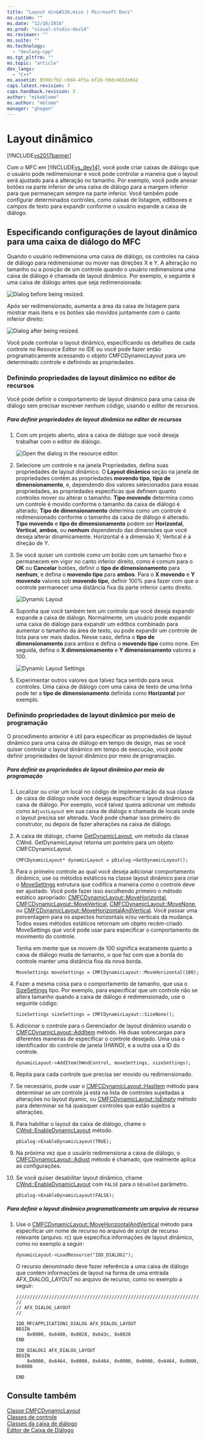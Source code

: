 ```yaml
---
title: "Layout din&#226;mico | Microsoft Docs"
ms.custom: ""
ms.date: "12/16/2016"
ms.prod: "visual-studio-dev14"
ms.reviewer: ""
ms.suite: ""
ms.technology: 
  - "devlang-cpp"
ms.tgt_pltfrm: ""
ms.topic: "article"
dev_langs: 
  - "C++"
ms.assetid: 8598cfb2-c8d4-4f5a-bf2b-59dc4653e042
caps.latest.revision: 7
caps.handback.revision: 3
author: "mikeblome"
ms.author: "mblome"
manager: "ghogen"
---
```

# Layout din&#226;mico
[!INCLUDE[vs2017banner](../assembler/inline/includes/vs2017banner.md)]

Com o MFC em [!INCLUDE[vs_dev14](../mfc/includes/vs_dev14_md.md)], você pode criar caixas de diálogo que o usuário pode redimensionar e você pode controlar a maneira que o layout será ajustado para a alteração no tamanho.  Por exemplo, você pode anexar botões na parte inferior de uma caixa de diálogo para a margem inferior para que permaneçam sempre na parte inferior.  Você também pode configurar determinados controles, como caixas de listagem, editboxes e campos de texto para expandir conforme o usuário expande a caixa de diálogo.  
  
## Especificando configurações de layout dinâmico para uma caixa de diálogo do MFC  
 Quando o usuário redimensiona uma caixa de diálogo, os controles na caixa de diálogo para redimensionar ou mover nas direções X e Y.  A alteração no tamanho ou a posição de um controle quando o usuário redimensiona uma caixa de diálogo é chamada de layout dinâmico.  Por exemplo, o seguinte é uma caixa de diálogo antes que seja redimensionada:  
  
 ![Dialog before being resized.](../mfc/media/mfcdynamiclayout4.PNG "MFCDynamicLayout4")  
  
 Após ser redimensionado, aumenta a área da caixa de listagem para mostrar mais itens e os botões são movidos juntamente com o canto inferior direito:  
  
 ![Dialog after being resized.](../mfc/media/mfcdynamiclayout5.PNG "MFCDynamicLayout5")  
  
 Você pode controlar o layout dinâmico, especificando os detalhes de cada controle no Resource Editor no IDE ou você pode fazer então programaticamente acessando o objeto CMFCDynamicLayout para um determinado controle e definindo as propriedades.  
  
### Definindo propriedades de layout dinâmico no editor de recursos  
 Você pode definir o comportamento de layout dinâmico para uma caixa de diálogo sem precisar escrever nenhum código, usando o editor de recursos.  
  
##### Para definir propriedades de layout dinâmico no editor de recursos  
  
1.  Com um projeto aberto, abra a caixa de diálogo que você deseja trabalhar com o editor de diálogo.  
  
     ![Open the dialog in the resource editor.](../mfc/media/mfcdynamiclayout3.PNG "MFCDynamicLayout3")  
  
2.  Selecione um controle e na janela Propriedades, defina suas propriedades de layout dinâmico.  O **Layout dinâmico** seção na janela de propriedades contém as propriedades **movendo tipo**, **tipo de dimensionamento**, e, dependendo dos valores selecionados para essas propriedades, as propriedades específicas que definem quanto controles mover ou alterar o tamanho.  **Tipo movendo** determina como um controle é movido conforme o tamanho da caixa de diálogo é alterado; **Tipo de dimensionamento** determina como um controle é redimensionado conforme o tamanho da caixa de diálogo é alterado.  **Tipo movendo** e **tipo de dimensionamento** podem ser **Horizontal**, **Vertical**, **ambos**, ou **nenhum** dependendo das dimensões que você deseja alterar dinamicamente.  Horizontal é a dimensão X; Vertical é a direção de Y.  
  
3.  Se você quiser um controle como um botão com um tamanho fixo e permanecem em vigor no canto inferior direito, como é comum para o **OK** ou **Cancelar** botões, definir o **tipo de dimensionamento** para **nenhum**, e defina o **movendo tipo** para **ambos**.  Para o **X movendo** e **Y movendo** valores sob **movendo tipo**, definir 100% para fazer com que o controle permanecer uma distância fixa da parte inferior canto direito.  
  
     ![Dynamic Layout](../mfc/media/mfcdynamiclayout1.PNG "MFCDynamicLayout1")  
  
4.  Suponha que você também tem um controle que você deseja expandir expande a caixa de diálogo.  Normalmente, um usuário pode expandir uma caixa de diálogo para expandir um editbox combinado para aumentar o tamanho da área de texto, ou pode expandir um controle de lista para ver mais dados.  Nesse caso, defina o **tipo de dimensionamento** para ambos e defina o **movendo tipo** como none.  Em seguida, defina o **X dimensionamento** e **Y dimensionamento** valores a 100.  
  
     ![Dynamic Layout Settings](../mfc/media/mfcdynamiclayout2.PNG "MFCDynamicLayout2")  
  
5.  Experimentar outros valores que talvez faça sentido para seus controles.  Uma caixa de diálogo com uma caixa de texto de uma linha pode ter a **tipo de dimensionamento** definida como **Horizontal** por exemplo.  
  
### Definindo propriedades de layout dinâmico por meio de programação  
 O procedimento anterior é útil para especificar as propriedades de layout dinâmico para uma caixa de diálogo em tempo de design, mas se você quiser controlar o layout dinâmico em tempo de execução, você pode definir propriedades de layout dinâmico por meio de programação.  
  
##### Para definir as propriedades de layout dinâmico por meio de programação  
  
1.  Localizar ou criar um local no código de implementação da sua classe de caixa de diálogo onde você deseja especificar o layout dinâmico da caixa de diálogo.  Por exemplo, você talvez queira adicionar um método como `AdjustLayout` em sua caixa de diálogo e chamada de locais onde o layout precisa ser alterada.  Você pode chamar isso primeiro do construtor, ou depois de fazer alterações na caixa de diálogo.  
  
2.  A caixa de diálogo, chame [GetDynamicLayout](../Topic/CWnd::GetDynamicLayout.md), um método da classe CWnd.  GetDynamicLayout retorna um ponteiro para um objeto CMFCDynamicLayout.  
  
    ```  
    CMFCDynamicLayout* dynamicLayout = pDialog->GetDynamicLayout();  
    ```  
  
3.  Para o primeiro controle ao qual você deseja adicionar comportamento dinâmico, use os métodos estáticos na classe layout dinâmico para criar o [MoveSettings](../Topic/CMFCDynamicLayout::MoveSettings%20Structure.md) estrutura que codifica a maneira como o controle deve ser ajustado.  Você pode fazer isso escolhendo primeiro o método estático apropriado: [CMFCDynamicLayout::MoveHorizontal](../Topic/CMFCDynamicLayout::MoveHorizontal.md), [CMFCDynamicLayout::MoveVertical](../Topic/CMFCDynamicLayout::MoveVertical.md), [CMFCDynamicLayout::MoveNone](../Topic/CMFCDynamicLayout::MoveNone.md), ou [CMFCDynamicLayout::MoveHorizontalAndVertical](../Topic/CMFCDynamicLayout::MoveHorizontalAndVertical.md).  Você passar uma porcentagem para os aspectos horizontais e\/ou verticais da mudança.  Todos esses métodos estáticos retornam um objeto recém\-criado MoveSettings que você pode usar para especificar o comportamento de movimento do controle.  
  
     Tenha em mente que se movem de 100 significa exatamente quanto a caixa de diálogo muda de tamanho, o que faz com que a borda do controle manter uma distância fixa da nova borda.  
  
    ```  
    MoveSettings moveSettings = CMFCDynamicLayout::MoveHorizontal(100);  
    ```  
  
4.  Fazer a mesma coisa para o comportamento de tamanho, que usa o [SizeSettings](../Topic/CMFCDynamicLayout::SizeSettings%20Structure.md) tipo.  Por exemplo, para especificar que um controle não se altera tamanho quando a caixa de diálogo é redimensionado, use o seguinte código:  
  
    ```  
    SizeSettings sizeSettings = CMFCDynamicLayout::SizeNone();  
    ```  
  
5.  Adicionar o controle para o Gerenciador de layout dinâmico usando o [CMFCDynamicLayout::AddItem](../Topic/CMFCDynamicLayout::AddItem.md) método.  Há duas sobrecargas para diferentes maneiras de especificar o controle desejado.  Uma usa o identificador do controle de janela \(HWND\), e a outra usa a ID do controle.  
  
    ```  
    dynamicLayout->AddItem(hWndControl, moveSettings, sizeSettings);  
    ```  
  
6.  Repita para cada controle que precisa ser movido ou redimensionado.  
  
7.  Se necessário, pode usar o [CMFCDynamicLayout::HasItem](../Topic/CMFCDynamicLayout::HasItem.md) método para determinar se um controle já está na lista de controles sujeitadas a alterações no layout dyamic, ou [CMFCDynamicLayout::IsEmpty](../Topic/CMFCDynamicLayout::IsEmpty.md) método para determinar se há quaisquer controles que estão sujeitos a alterações.  
  
8.  Para habilitar o layout da caixa de diálogo, chame o [CWnd::EnableDynamicLayout](../Topic/CWnd::EnableDynamicLayout.md) método.  
  
    ```  
    pDialog->EnableDynamicLayout(TRUE);  
    ```  
  
9. Na próxima vez que o usuário redimensiona a caixa de diálogo, o [CMFCDynamicLayout::Adjust](../Topic/CMFCDynamicLayout::Adjust.md) método é chamado, que realmente aplica as configurações.  
  
10. Se você quiser desabilitar layout dinâmico, chame [CWnd::EnableDynamicLayout](../Topic/CWnd::EnableDynamicLayout.md) com `FALSE` para o `bEnabled` parâmetro.  
  
    ```  
    pDialog->EnableDynamicLayout(FALSE);  
    ```  
  
##### Para definir o layout dinâmico programaticamente um arquivo de recurso  
  
1.  Use o [CMFCDynamicLayout::MoveHorizontalAndVertical](../Topic/CMFCDynamicLayout::MoveHorizontalAndVertical.md) método para especificar um nome de recurso no arquivo de script de recurso relevante \(arquivo. rc\) que especifica informações de layout dinâmico, como no exemplo a seguir:  
  
    ```  
    dynamicLayout->LoadResource("IDD_DIALOG1");  
    ```  
  
     O recurso denominado deve fazer referência a uma caixa de diálogo que contém informações de layout na forma de uma entrada AFX\_DIALOG\_LAYOUT no arquivo de recurso, como no exemplo a seguir:  
  
    ```  
    /////////////////////////////////////////////////////////////////////////////  
    //  
    // AFX_DIALOG_LAYOUT  
    //  
  
    IDD_MFCAPPLICATION1_DIALOG AFX_DIALOG_LAYOUT  
    BEGIN  
        0x0000, 0x6400, 0x0028, 0x643c, 0x0028  
    END  
  
    IDD_DIALOG1 AFX_DIALOG_LAYOUT  
    BEGIN  
        0x0000, 0x6464, 0x0000, 0x6464, 0x0000, 0x0000, 0x6464, 0x0000, 0x0000  
  
    END  
    ```  
  
## Consulte também  
 [Classe CMFCDynamicLayout](../mfc/reference/cmfcdynamiclayout-class.md)   
 [Classes de controle](../mfc/control-classes.md)   
 [Classes da caixa de diálogo](../mfc/dialog-box-classes.md)   
 [Editor de Caixa de Diálogo](../mfc/dialog-editor.md)